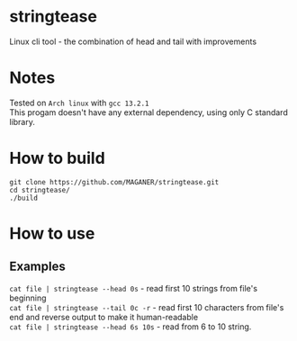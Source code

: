 # stringtease
Linux cli tool - the combination of head and tail with improvements

# Notes
Tested on ```Arch linux``` with ```gcc 13.2.1```<br>
This progam doesn't have any external dependency, using only C standard library.<br>

# How to build
```
git clone https://github.com/MAGANER/stringtease.git
cd stringtease/
./build
```

# How to use
## Examples 
```cat file | stringtease --head 0s```    - read first 10 strings from file's beginning<br>
```cat file | stringtease --tail 0c -r``` - read first 10 characters from file's end and reverse output to make it human-readable<br>
```cat file | stringtease --head 6s 10s``` - read from 6 to 10 string.
